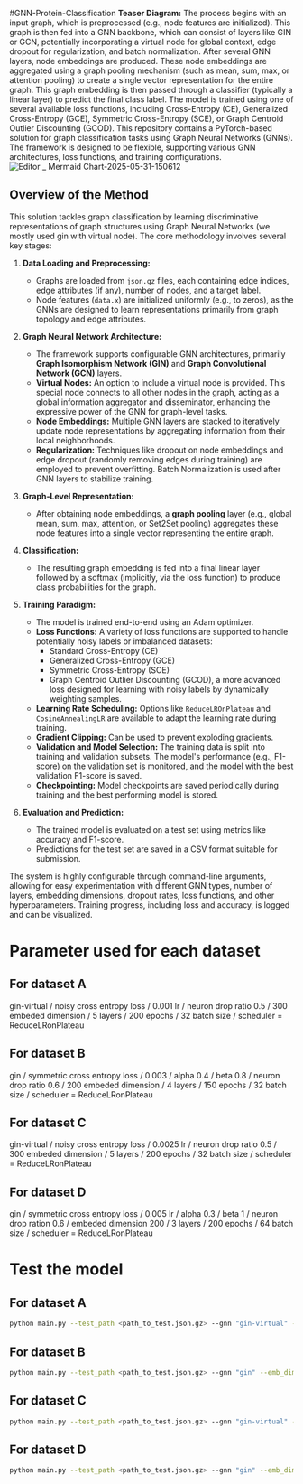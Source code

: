 #GNN-Protein-Classification
**Teaser Diagram:**
The process begins with an input graph, which is preprocessed (e.g., node features are initialized). This graph is then fed into a GNN backbone, which can consist of layers like GIN or GCN, potentially incorporating a virtual node for global context, edge dropout for regularization, and batch normalization. After several GNN layers, node embeddings are produced. These node embeddings are aggregated using a graph pooling mechanism (such as mean, sum, max, or attention pooling) to create a single vector representation for the entire graph. This graph embedding is then passed through a classifier (typically a linear layer) to predict the final class label. The model is trained using one of several available loss functions, including Cross-Entropy (CE), Generalized Cross-Entropy (GCE), Symmetric Cross-Entropy (SCE), or Graph Centroid Outlier Discounting (GCOD).
This repository contains a PyTorch-based solution for graph classification tasks using Graph Neural Networks (GNNs). The framework is designed to be flexible, supporting various GNN architectures, loss functions, and training configurations.
![Editor _ Mermaid Chart-2025-05-31-150612](https://github.com/user-attachments/assets/cd54ec0d-a56e-4caa-b3d6-36c4079741d6)


## Overview of the Method

This solution tackles graph classification by learning discriminative representations of graph structures using Graph Neural Networks (we mostly used gin with virtual node). The core methodology involves several key stages:

1.  **Data Loading and Preprocessing:**
    *   Graphs are loaded from `json.gz` files, each containing edge indices, edge attributes (if any), number of nodes, and a target label.
    *   Node features (`data.x`) are initialized uniformly (e.g., to zeros), as the GNNs are designed to learn representations primarily from graph topology and edge attributes.

2.  **Graph Neural Network Architecture:**
    *   The framework supports configurable GNN architectures, primarily **Graph Isomorphism Network (GIN)** and **Graph Convolutional Network (GCN)** layers.
    *   **Virtual Nodes:** An option to include a virtual node is provided. This special node connects to all other nodes in the graph, acting as a global information aggregator and disseminator, enhancing the expressive power of the GNN for graph-level tasks.
    *   **Node Embeddings:** Multiple GNN layers are stacked to iteratively update node representations by aggregating information from their local neighborhoods.
    *   **Regularization:** Techniques like dropout on node embeddings and edge dropout (randomly removing edges during training) are employed to prevent overfitting. Batch Normalization is used after GNN layers to stabilize training.

3.  **Graph-Level Representation:**
    *   After obtaining node embeddings, a **graph pooling** layer (e.g., global mean, sum, max, attention, or Set2Set pooling) aggregates these node features into a single vector representing the entire graph.

4.  **Classification:**
    *   The resulting graph embedding is fed into a final linear layer followed by a softmax (implicitly, via the loss function) to produce class probabilities for the graph.

5.  **Training Paradigm:**
    *   The model is trained end-to-end using an Adam optimizer.
    *   **Loss Functions:** A variety of loss functions are supported to handle potentially noisy labels or imbalanced datasets:
        *   Standard Cross-Entropy (CE)
        *   Generalized Cross-Entropy (GCE)
        *   Symmetric Cross-Entropy (SCE)
        *   Graph Centroid Outlier Discounting (GCOD), a more advanced loss designed for learning with noisy labels by dynamically weighting samples.
    *   **Learning Rate Scheduling:** Options like `ReduceLROnPlateau` and `CosineAnnealingLR` are available to adapt the learning rate during training.
    *   **Gradient Clipping:** Can be used to prevent exploding gradients.
    *   **Validation and Model Selection:** The training data is split into training and validation subsets. The model's performance (e.g., F1-score) on the validation set is monitored, and the model with the best validation F1-score is saved.
    *   **Checkpointing:** Model checkpoints are saved periodically during training and the best performing model is stored.

6.  **Evaluation and Prediction:**
    *   The trained model is evaluated on a test set using metrics like accuracy and F1-score.
    *   Predictions for the test set are saved in a CSV format suitable for submission.
  
    
The system is highly configurable through command-line arguments, allowing for easy experimentation with different GNN types, number of layers, embedding dimensions, dropout rates, loss functions, and other hyperparameters. Training progress, including loss and accuracy, is logged and can be visualized.

# Parameter used for each dataset
## For dataset A
gin-virtual / noisy cross entropy loss / 0.001 lr / neuron drop ratio 0.5 / 300 embeded dimension / 5 layers / 200 epochs / 32 batch size / scheduler = ReduceLRonPlateau

## For dataset B
gin / symmetric cross entropy loss / 0.003 / alpha 0.4 / beta 0.8 / neuron drop ratio 0.6 / 200 embeded dimension / 4 layers / 150 epochs / 32 batch size / scheduler = ReduceLRonPlateau

## For dataset C 
gin-virtual / noisy cross entropy loss / 0.0025 lr / neuron drop ratio 0.5 / 300 embeded dimension / 5 layers / 200 epochs / 32 batch size / scheduler = ReduceLRonPlateau

## For dataset D
gin / symmetric cross entropy loss / 0.005 lr / alpha 0.3 / beta 1 / neuron drop ration 0.6 / embeded dimension 200 / 3 layers / 200 epochs / 64 batch size / scheduler = ReduceLRonPlateau 

# Test the model
## For dataset A
```bash
python main.py --test_path <path_to_test.json.gz> --gnn "gin-virtual" --emb_dim 300 --num_layer 5
```
## For dataset B
```bash
python main.py --test_path <path_to_test.json.gz> --gnn "gin" --emb_dim 200 --num_layer 4
```
## For dataset C
```bash
python main.py --test_path <path_to_test.json.gz> --gnn "gin-virtual" --emb_dim 300 --num_layer 5
```
## For dataset D
```bash
python main.py --test_path <path_to_test.json.gz> --gnn "gin" --emb_dim 200 --num_layer 3
```
